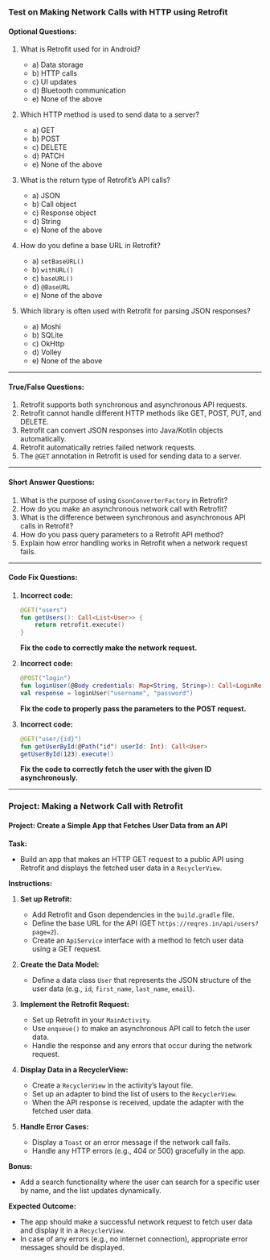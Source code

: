 ### Test on Making Network Calls with HTTP using Retrofit

#### **Optional Questions:**

1. What is Retrofit used for in Android?
   - a) Data storage
   - b) HTTP calls
   - c) UI updates
   - d) Bluetooth communication
   - e) None of the above

2. Which HTTP method is used to send data to a server?
   - a) GET
   - b) POST
   - c) DELETE
   - d) PATCH
   - e) None of the above

3. What is the return type of Retrofit’s API calls?
   - a) JSON
   - b) Call object
   - c) Response object
   - d) String
   - e) None of the above

4. How do you define a base URL in Retrofit?
   - a) `setBaseURL()`
   - b) `withURL()`
   - c) `baseURL()`
   - d) `@BaseURL`
   - e) None of the above

5. Which library is often used with Retrofit for parsing JSON responses?
   - a) Moshi
   - b) SQLite
   - c) OkHttp
   - d) Volley
   - e) None of the above

---

#### **True/False Questions:**

1. Retrofit supports both synchronous and asynchronous API requests. 
2. Retrofit cannot handle different HTTP methods like GET, POST, PUT, and DELETE. 
3. Retrofit can convert JSON responses into Java/Kotlin objects automatically. 
4. Retrofit automatically retries failed network requests. 
5. The `@GET` annotation in Retrofit is used for sending data to a server. 

---

#### **Short Answer Questions:**

1. What is the purpose of using `GsonConverterFactory` in Retrofit?
2. How do you make an asynchronous network call with Retrofit?
3. What is the difference between synchronous and asynchronous API calls in Retrofit?
4. How do you pass query parameters to a Retrofit API method?
5. Explain how error handling works in Retrofit when a network request fails.

---

#### **Code Fix Questions:**

1. **Incorrect code:**
   ```kotlin
   @GET("users")
   fun getUsers(): Call<List<User>> {
       return retrofit.execute()
   }
   ```
   **Fix the code to correctly make the network request.**

2. **Incorrect code:**
   ```kotlin
   @POST("login")
   fun loginUser(@Body credentials: Map<String, String>): Call<LoginResponse>
   val response = loginUser("username", "password")
   ```
   **Fix the code to properly pass the parameters to the POST request.**

3. **Incorrect code:**
   ```kotlin
   @GET("user/{id}")
   fun getUserById(@Path("id") userId: Int): Call<User>
   getUserById(123).execute()
   ```
   **Fix the code to correctly fetch the user with the given ID asynchronously.**

---

### Project: Making a Network Call with Retrofit

#### **Project: Create a Simple App that Fetches User Data from an API**

**Task:**
- Build an app that makes an HTTP GET request to a public API using Retrofit and displays the fetched user data in a `RecyclerView`.

**Instructions:**

1. **Set up Retrofit:**
   - Add Retrofit and Gson dependencies in the `build.gradle` file.
   - Define the base URL for the API (GET `https://reqres.in/api/users?page=2`).
   - Create an `ApiService` interface with a method to fetch user data using a GET request.

2. **Create the Data Model:**
   - Define a data class `User` that represents the JSON structure of the user data (e.g., `id`, `first_name`, `last_name`, `email`).

3. **Implement the Retrofit Request:**
   - Set up Retrofit in your `MainActivity`.
   - Use `enqueue()` to make an asynchronous API call to fetch the user data.
   - Handle the response and any errors that occur during the network request.

4. **Display Data in a RecyclerView:**
   - Create a `RecyclerView` in the activity’s layout file.
   - Set up an adapter to bind the list of users to the `RecyclerView`.
   - When the API response is received, update the adapter with the fetched user data.

5. **Handle Error Cases:**
   - Display a `Toast` or an error message if the network call fails.
   - Handle any HTTP errors (e.g., 404 or 500) gracefully in the app.

**Bonus:**
- Add a search functionality where the user can search for a specific user by name, and the list updates dynamically.

**Expected Outcome:**
- The app should make a successful network request to fetch user data and display it in a `RecyclerView`.
- In case of any errors (e.g., no internet connection), appropriate error messages should be displayed.

